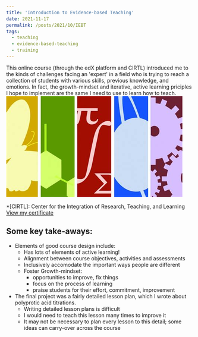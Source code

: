 ```yaml
---
title: 'Introduction to Evidence-based Teaching'
date: 2021-11-17
permalink: /posts/2021/10/IEBT
tags:
  - teaching
  - evidence-based-teaching
  - training
---
```


This online course (through the edX platform and CIRTL) introduced me to the kinds of challenges facing an 'expert' in a field who is trying to reach a collection of students with various skills, previous knowledge, and emotions. In fact, the growth-mindset and iterative, active learning priciples I hope to implement are the same I need to use to learn how to teach.
<br/><a href="https://www.cirtl.net/" class="image" id="CIRTL"><img src="/images/CIRTL.jpeg"/></a><br>

*[CIRTL]: Center for the Integration of Research, Teaching, and Learning
[View my certificate]()

Some key take-aways:
------
* Elements of good course design include:
  * Has lots of elements of active learning!
  * Alignment between course objectives, activities and assessments
  * Inclusively accomodate the important ways people are different
  * Foster Growth-mindset:
    * opportunities to improve, fix things
    * focus on the process of learning
    * praise students for their effort, commitment, improvement
* The final project was a fairly detailed lesson plan, which I wrote about polyprotic acid titrations.
  * Writing detailed lesson plans is difficult
  * I would need to teach this lesson many times to improve it
  * It may not be necessary to plan every lesson to this detail; some ideas can carry-over across the course
